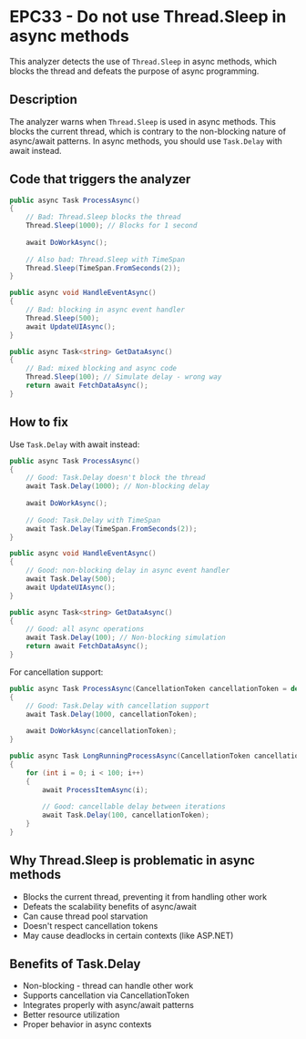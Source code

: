 # EPC33 - Do not use Thread.Sleep in async methods

This analyzer detects the use of `Thread.Sleep` in async methods, which blocks the thread and defeats the purpose of async programming.

## Description

The analyzer warns when `Thread.Sleep` is used in async methods. This blocks the current thread, which is contrary to the non-blocking nature of async/await patterns. In async methods, you should use `Task.Delay` with await instead.

## Code that triggers the analyzer

```csharp
public async Task ProcessAsync()
{
    // Bad: Thread.Sleep blocks the thread
    Thread.Sleep(1000); // Blocks for 1 second
    
    await DoWorkAsync();
    
    // Also bad: Thread.Sleep with TimeSpan
    Thread.Sleep(TimeSpan.FromSeconds(2));
}

public async void HandleEventAsync()
{
    // Bad: blocking in async event handler
    Thread.Sleep(500);
    await UpdateUIAsync();
}

public async Task<string> GetDataAsync()
{
    // Bad: mixed blocking and async code
    Thread.Sleep(100); // Simulate delay - wrong way
    return await FetchDataAsync();
}
```

## How to fix

Use `Task.Delay` with await instead:

```csharp
public async Task ProcessAsync()
{
    // Good: Task.Delay doesn't block the thread
    await Task.Delay(1000); // Non-blocking delay
    
    await DoWorkAsync();
    
    // Good: Task.Delay with TimeSpan
    await Task.Delay(TimeSpan.FromSeconds(2));
}

public async void HandleEventAsync()
{
    // Good: non-blocking delay in async event handler
    await Task.Delay(500);
    await UpdateUIAsync();
}

public async Task<string> GetDataAsync()
{
    // Good: all async operations
    await Task.Delay(100); // Non-blocking simulation
    return await FetchDataAsync();
}
```

For cancellation support:

```csharp
public async Task ProcessAsync(CancellationToken cancellationToken = default)
{
    // Good: Task.Delay with cancellation support
    await Task.Delay(1000, cancellationToken);
    
    await DoWorkAsync(cancellationToken);
}

public async Task LongRunningProcessAsync(CancellationToken cancellationToken)
{
    for (int i = 0; i < 100; i++)
    {
        await ProcessItemAsync(i);
        
        // Good: cancellable delay between iterations
        await Task.Delay(100, cancellationToken);
    }
}
```

## Why Thread.Sleep is problematic in async methods

- Blocks the current thread, preventing it from handling other work
- Defeats the scalability benefits of async/await
- Can cause thread pool starvation
- Doesn't respect cancellation tokens
- May cause deadlocks in certain contexts (like ASP.NET)

## Benefits of Task.Delay

- Non-blocking - thread can handle other work
- Supports cancellation via CancellationToken
- Integrates properly with async/await patterns
- Better resource utilization
- Proper behavior in async contexts
